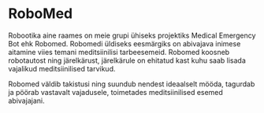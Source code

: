 # RoboMed


Robootika aine raames on meie grupi ühiseks projektiks Medical Emergency Bot ehk Robomed. Robomedi üldiseks eesmärgiks on abivajava inimese aitamine viies temani meditsiinilisi tarbeesemeid. 
Robomed koosneb robotautost ning järelkärust, järelkärule on ehitatud kast kuhu saab lisada vajalikud meditsiinilised tarvikud.

Robomed väldib takistusi ning suundub nendest ideaalselt mööda, tagurdab ja pöörab vastavalt vajadusele, toimetades meditsiinilised esemed abivajajani. 
